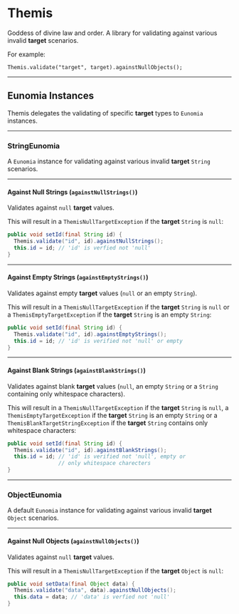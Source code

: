 # Themis
Goddess of divine law and order. A library for validating against various
invalid **target** scenarios.

For example:

`Themis.validate("target", target).againstNullObjects();`

---

## Eunomia Instances
Themis delegates the validating of specific **target** types to `Eunomia`
instances.

---

### StringEunomia
A `Eunomia` instance for validating against various invalid **target** `String`
scenarios.

---

#### Against Null Strings (`againstNullStrings()`)
Validates against `null` **target** values.

This will result in a `ThemisNullTargetException` if the **target** `String` is
`null`:

```java
public void setId(final String id) {
  Themis.validate("id", id).againstNullStrings();
  this.id = id; // 'id' is verfied not 'null'
}
```

---

#### Against Empty Strings (`againstEmptyStrings()`)
Validates against empty **target** values (`null` or an empty `String`).

This will result in a `ThemisNullTargetException` if the **target** `String` is
`null` or a `ThemisEmptyTargetException` if the **target** `String` is an empty
`String`:

```java
public void setId(final String id) {
  Themis.validate("id", id).againstEmptyStrings();
  this.id = id; // 'id' is verified not 'null' or empty
}
```

---

#### Against Blank Strings (`againstBlankStrings()`)
Validates against blank **target** values (`null`, an empty `String` or a
`String` containing  only whitespace characters).

This will result in a `ThemisNullTargetException` if the **target** `String` is
`null`, a `ThemisEmptyTargetException` if the **target** `String` is an empty
`String` or a `ThemisBlankTargetStringException` if the **target** `String`
contains only whitespace characters:

```java
public void setId(final String id) {
  Themis.validate("id", id).againstBlankStrings();
  this.id = id; // 'id' is verified not 'null', empty or
                // only whitespace charecters
}
```

---

### ObjectEunomia
A default `Eunomia` instance for validating against various invalid **target**
`Object` scenarios.

---

#### Against Null Objects (`againstNullObjects()`)
Validates against `null` **target** values.

This will result in a `ThemisNullTargetException` if the **target** `Object` is
`null`:

```java
public void setData(final Object data) {
  Themis.validate("data", data).againstNullObjects();
  this.data = data; // 'data' is verfied not 'null'
}
```
